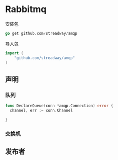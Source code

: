 # Rabbitmq

安装包

```go
go get github.com/streadway/amqp
```



导入包

```go
import (
	"github.com/streadway/amqp"
)
```



## 声明

### 队列



```go
func DeclareQueue(conn *amqp.Connection) error {
  channel, err := conn.Channel
  
}

```



### 交换机

## 发布者
